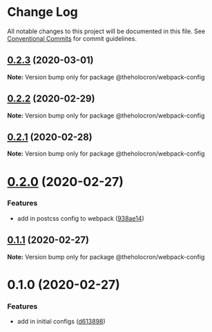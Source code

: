 # Change Log

All notable changes to this project will be documented in this file.
See [Conventional Commits](https://conventionalcommits.org) for commit guidelines.

## [0.2.3](https://github.com/the-holocron/threepio/compare/@theholocron/webpack-config@0.2.2...@theholocron/webpack-config@0.2.3) (2020-03-01)

**Note:** Version bump only for package @theholocron/webpack-config





## [0.2.2](https://github.com/the-holocron/threepio/compare/@theholocron/webpack-config@0.2.1...@theholocron/webpack-config@0.2.2) (2020-02-29)

**Note:** Version bump only for package @theholocron/webpack-config





## [0.2.1](https://github.com/the-holocron/threepio/compare/@theholocron/webpack-config@0.2.0...@theholocron/webpack-config@0.2.1) (2020-02-28)

**Note:** Version bump only for package @theholocron/webpack-config





# [0.2.0](https://github.com/the-holocron/threepio/compare/@theholocron/webpack-config@0.1.1...@theholocron/webpack-config@0.2.0) (2020-02-27)


### Features

* add in postcss config to webpack ([938ae14](https://github.com/the-holocron/threepio/commit/938ae14775e90d6d70d457109eb09d97afb35ab8))





## [0.1.1](https://github.com/the-holocron/threepio/compare/@theholocron/webpack-config@0.1.0...@theholocron/webpack-config@0.1.1) (2020-02-27)

**Note:** Version bump only for package @theholocron/webpack-config





# 0.1.0 (2020-02-27)


### Features

* add in initial configs ([d613898](https://github.com/the-holocron/threepio/commit/d613898f18bb20b7fc879d80c15f025555de2765))
